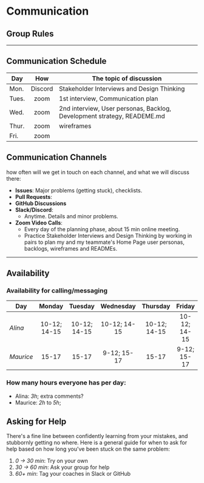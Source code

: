 # Communication

## Group Rules

<!-- any general rules you'd like to set for your group? -->

---

## Communication Schedule

| Day | How | The topic of discussion |
| --- | :-: | ----------------------- |
| Mon. | Discord |  Stakeholder Interviews and Design Thinking |
| Tues.| zoom    |   1st interview, Communication plan   |
| Wed. | zoom    |   2nd interview, User personas, Backlog, Development strategy, READEME.md   |
| Thur.| zoom    |   wireframes      |
| Fri. | zoom    |                       |

## Communication Channels

how often will we get in touch on each channel, and what we will discuss there:

- **Issues**: Major problems (getting stuck), checklists.
- **Pull Requests**:
- **GitHub Discussions**
- **Slack/Discord**: 
  - Anytime. Details and minor problems.
- **Zoom Video Calls**:
  - Every day of the planning phase, about 15 min online meeting. 
  - Practice Stakeholder Interviews and Design Thinking by working in pairs to plan my and my teammate's Home Page user personas, backlogs, wireframes and READMEs.

---

## Availability

### Availability for calling/messaging

| Day    | Monday  | Tuesday | Wednesday | Thursday | Friday  | Saturday | Sunday  |
| ------ | :-----: | :-----: | :-------: | :------: | :-----: | :------: | :-----: |
| _Alina_ |10-12; 14-15|10-12; 14-15|10-12; 14-15|10-12; 14-15|10-12; 14-15|      |      |
| _Maurice_ |15-17|15-17|9-12; 15-17|15-17|9-12; 15-17|      |      |

### How many hours everyone has per day:

- Alina: _3h_; extra comments?
- Maurice: _2h_ to _5h_;


## Asking for Help

There's a fine line between confidently learning from your mistakes, and stubbornly getting no where. Here is a general guide for when to ask for help based on how long you've been stuck on the same problem:

1. _0 -> 30 min_: Try on your own
2. _30 -> 60 min_: Ask your group for help
3. _60+ min_: Tag your coaches in Slack or GitHub
